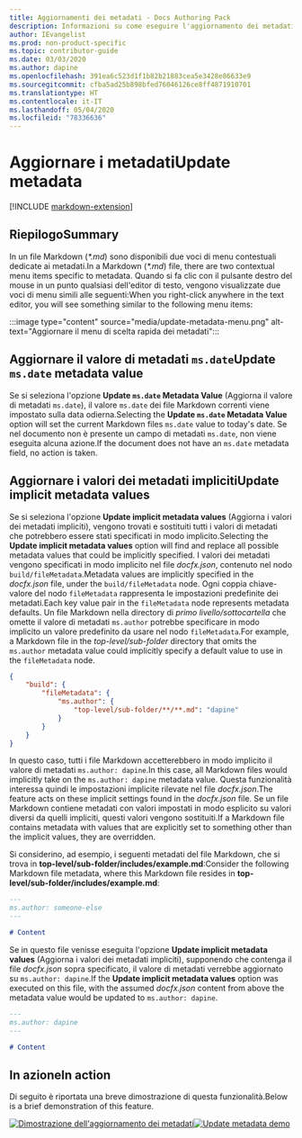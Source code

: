 ```yaml
---
title: Aggiornamenti dei metadati - Docs Authoring Pack
description: Informazioni su come eseguire l'aggiornamento dei metadati con Docs Authoring Pack, estensione di Visual Studio Code.
author: IEvangelist
ms.prod: non-product-specific
ms.topic: contributor-guide
ms.date: 03/03/2020
ms.author: dapine
ms.openlocfilehash: 391ea6c523d1f1b82b21883cea5e3428e86633e9
ms.sourcegitcommit: cfba5ad25b898bfed76046126ce8ff4871910701
ms.translationtype: HT
ms.contentlocale: it-IT
ms.lasthandoff: 05/04/2020
ms.locfileid: "78336636"
---
```

# <a name="update-metadata"></a><span data-ttu-id="fe841-103">Aggiornare i metadati</span><span class="sxs-lookup"><span data-stu-id="fe841-103">Update metadata</span></span>

[!INCLUDE [markdown-extension](includes/markdown-extension.md)]

## <a name="summary"></a><span data-ttu-id="fe841-104">Riepilogo</span><span class="sxs-lookup"><span data-stu-id="fe841-104">Summary</span></span>

<span data-ttu-id="fe841-105">In un file Markdown (*\*.md*) sono disponibili due voci di menu contestuali dedicate ai metadati.</span><span class="sxs-lookup"><span data-stu-id="fe841-105">In a Markdown (*\*.md*) file, there are two contextual menu items specific to metadata.</span></span> <span data-ttu-id="fe841-106">Quando si fa clic con il pulsante destro del mouse in un punto qualsiasi dell'editor di testo, vengono visualizzate due voci di menu simili alle seguenti:</span><span class="sxs-lookup"><span data-stu-id="fe841-106">When you right-click anywhere in the text editor, you will see something similar to the following menu items:</span></span>

:::image type="content" source="media/update-metadata-menu.png" alt-text="Aggiornare il menu di scelta rapida dei metadati":::

## <a name="update-msdate-metadata-value"></a><span data-ttu-id="fe841-108">Aggiornare il valore di metadati `ms.date`</span><span class="sxs-lookup"><span data-stu-id="fe841-108">Update `ms.date` metadata value</span></span>

<span data-ttu-id="fe841-109">Se si seleziona l'opzione **Update `ms.date` Metadata Value** (Aggiorna il valore di metadati `ms.date`), il valore `ms.date` dei file Markdown correnti viene impostato sulla data odierna.</span><span class="sxs-lookup"><span data-stu-id="fe841-109">Selecting the **Update `ms.date` Metadata Value** option will set the current Markdown files `ms.date` value to today's date.</span></span> <span data-ttu-id="fe841-110">Se nel documento non è presente un campo di metadati `ms.date`, non viene eseguita alcuna azione.</span><span class="sxs-lookup"><span data-stu-id="fe841-110">If the document does not have an `ms.date` metadata field, no action is taken.</span></span>

## <a name="update-implicit-metadata-values"></a><span data-ttu-id="fe841-111">Aggiornare i valori dei metadati impliciti</span><span class="sxs-lookup"><span data-stu-id="fe841-111">Update implicit metadata values</span></span>

<span data-ttu-id="fe841-112">Se si seleziona l'opzione **Update implicit metadata values** (Aggiorna i valori dei metadati impliciti), vengono trovati e sostituiti tutti i valori di metadati che potrebbero essere stati specificati in modo implicito.</span><span class="sxs-lookup"><span data-stu-id="fe841-112">Selecting the **Update implicit metadata values** option will find and replace all possible metadata values that could be implicitly specified.</span></span> <span data-ttu-id="fe841-113">I valori dei metadati vengono specificati in modo implicito nel file *docfx.json*, contenuto nel nodo `build/fileMetadata`.</span><span class="sxs-lookup"><span data-stu-id="fe841-113">Metadata values are implicitly specified in the *docfx.json* file, under the `build/fileMetadata` node.</span></span> <span data-ttu-id="fe841-114">Ogni coppia chiave-valore del nodo `fileMetadata` rappresenta le impostazioni predefinite dei metadati.</span><span class="sxs-lookup"><span data-stu-id="fe841-114">Each key value pair in the `fileMetadata` node represents metadata defaults.</span></span> <span data-ttu-id="fe841-115">Un file Markdown nella directory di *primo livello/sottocartella* che omette il valore di metadati `ms.author` potrebbe specificare in modo implicito un valore predefinito da usare nel nodo `fileMetadata`.</span><span class="sxs-lookup"><span data-stu-id="fe841-115">For example, a Markdown file in the *top-level/sub-folder* directory that omits the `ms.author` metadata value could implicitly specify a default value to use in the `fileMetadata` node.</span></span>

```json
{
    "build": {
        "fileMetadata": {
            "ms.author": {
                "top-level/sub-folder/**/**.md": "dapine"
            }
        }
    }
}
```

<span data-ttu-id="fe841-116">In questo caso, tutti i file Markdown accetterebbero in modo implicito il valore di metadati `ms.author: dapine`.</span><span class="sxs-lookup"><span data-stu-id="fe841-116">In this case, all Markdown files would implicitly take on the `ms.author: dapine` metadata value.</span></span> <span data-ttu-id="fe841-117">Questa funzionalità interessa quindi le impostazioni implicite rilevate nel file *docfx.json*.</span><span class="sxs-lookup"><span data-stu-id="fe841-117">The feature acts on these implicit settings found in the *docfx.json* file.</span></span> <span data-ttu-id="fe841-118">Se un file Markdown contiene metadati con valori impostati in modo esplicito su valori diversi da quelli impliciti, questi valori vengono sostituiti.</span><span class="sxs-lookup"><span data-stu-id="fe841-118">If a Markdown file contains metadata with values that are explicitly set to something other than the implicit values, they are overridden.</span></span>

<span data-ttu-id="fe841-119">Si considerino, ad esempio, i seguenti metadati del file Markdown, che si trova in **top-level/sub-folder/includes/example.md**:</span><span class="sxs-lookup"><span data-stu-id="fe841-119">Consider the following Markdown file metadata, where this Markdown file resides in **top-level/sub-folder/includes/example.md**:</span></span>

```markdown
---
ms.author: someone-else
---

# Content
```

<span data-ttu-id="fe841-120">Se in questo file venisse eseguita l'opzione **Update implicit metadata values** (Aggiorna i valori dei metadati impliciti), supponendo che contenga il file *docfx.json* sopra specificato, il valore di metadati verrebbe aggiornato su `ms.author: dapine`.</span><span class="sxs-lookup"><span data-stu-id="fe841-120">If the **Update implicit metadata values** option was executed on this file, with the assumed *docfx.json* content from above the metadata value would be updated to `ms.author: dapine`.</span></span>

```markdown
---
ms.author: dapine
---

# Content
```

## <a name="in-action"></a><span data-ttu-id="fe841-121">In azione</span><span class="sxs-lookup"><span data-stu-id="fe841-121">In action</span></span>

<span data-ttu-id="fe841-122">Di seguito è riportata una breve dimostrazione di questa funzionalità.</span><span class="sxs-lookup"><span data-stu-id="fe841-122">Below is a brief demonstration of this feature.</span></span>

<span data-ttu-id="fe841-123">[![Dimostrazione dell'aggiornamento dei metadati](media/update-metadata.gif)](media/update-metadata.gif#lightbox)</span><span class="sxs-lookup"><span data-stu-id="fe841-123">[![Update metadata demo](media/update-metadata.gif)](media/update-metadata.gif#lightbox)</span></span>
